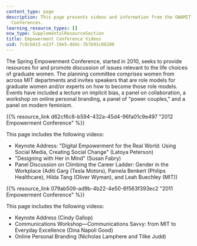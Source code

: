```yaml
---
content_type: page
description: This page presents videos and information from the GWAMIT Empowerment
  Conferences.
learning_resource_types: []
ocw_type: SupplementalResourceSection
title: Empowerment Conference Videos
uid: 7c0cb815-e23f-19e5-dddc-7b7b91c06200
---
```


The Spring Empowerment Conference, started in 2010, seeks to provide resources for and promote discussion of issues relevant to the life choices of graduate women. The planning committee comprises women from across MIT departments and invites speakers that are role models for graduate women and/or experts on how to become those role models. Events have included a lecture on implicit bias, a panel on collaboration, a workshop on online personal branding, a panel of "power couples," and a panel on modern feminism.

{{% resource_link d62cf6c8-b594-432a-45d4-96fa01c9e497 "2012 Empowerment Conference" %}}

This page includes the following videos:

*   Keynote Address: "Digital Empowerment for the Real World: Using Social Media, Creating Social Change" (Latoya Peterson)
*   "Designing with Her in Mind" (Susan Fabry)
*   Panel Discussion on Climbing the Career Ladder: Gender in the Workplace (Aditi Garg (Tesla Motors), Pamela Benkert (Philips Healthcare), Hilda Tang (Oliver Wyman), and Leah Buechley (MIT))

{{% resource_link 079ab509-ad9b-4b22-4e50-6f563f393ec2 "2011 Empowerment Conference" %}}

This page includes the following videos:

*   Keynote Address (Cindy Gallop)
*   Communications Workshop—Communications Savvy: from MIT to Everyday Excellence (Dina Napoli Good)
*   Online Personal Branding (Nicholas Lamphere and Tilke Judd)